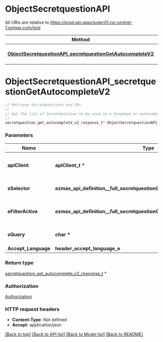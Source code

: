 # ObjectSecretquestionAPI

All URIs are relative to *https://prod.api.appcluster01.ca-central-1.ezmax.com/rest*

Method | HTTP request | Description
------------- | ------------- | -------------
[**ObjectSecretquestionAPI_secretquestionGetAutocompleteV2**](ObjectSecretquestionAPI.md#ObjectSecretquestionAPI_secretquestionGetAutocompleteV2) | **GET** /2/object/secretquestion/getAutocomplete/{sSelector} | Retrieve Secretquestions and IDs


# **ObjectSecretquestionAPI_secretquestionGetAutocompleteV2**
```c
// Retrieve Secretquestions and IDs
//
// Get the list of Secretquestion to be used in a dropdown or autocomplete control.
//
secretquestion_get_autocomplete_v2_response_t* ObjectSecretquestionAPI_secretquestionGetAutocompleteV2(apiClient_t *apiClient, ezmax_api_definition__full_secretquestionGetAutocompleteV2_sSelector_e sSelector, ezmax_api_definition__full_secretquestionGetAutocompleteV2_eFilterActive_e eFilterActive, char * sQuery, header_accept_language_e Accept_Language);
```

### Parameters
Name | Type | Description  | Notes
------------- | ------------- | ------------- | -------------
**apiClient** | **apiClient_t \*** | context containing the client configuration |
**sSelector** | **ezmax_api_definition__full_secretquestionGetAutocompleteV2_sSelector_e** | The type of Secretquestions to return | 
**eFilterActive** | **ezmax_api_definition__full_secretquestionGetAutocompleteV2_eFilterActive_e** | Specify which results we want to display. | [optional] [default to &#39;Active&#39;]
**sQuery** | **char \*** | Allow to filter the returned results | [optional] 
**Accept_Language** | **header_accept_language_e** |  | [optional] 

### Return type

[secretquestion_get_autocomplete_v2_response_t](secretquestion_get_autocomplete_v2_response.md) *


### Authorization

[Authorization](../README.md#Authorization)

### HTTP request headers

 - **Content-Type**: Not defined
 - **Accept**: application/json

[[Back to top]](#) [[Back to API list]](../README.md#documentation-for-api-endpoints) [[Back to Model list]](../README.md#documentation-for-models) [[Back to README]](../README.md)

